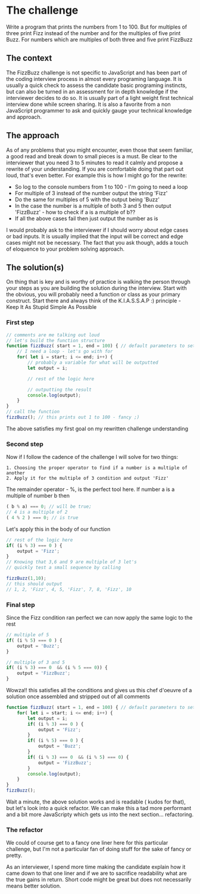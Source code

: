 # The challenge

Write a program that prints the numbers from 1 to 100. But for multiples of three print Fizz instead of the number and for the multiples of five print Buzz. For numbers which are multiples of both three and five print FizzBuzz

## The context

The FizzBuzz challenge is not specific to JavaScript and has been part of the coding interview process in almost every programing language. It is usually a quick check to assess the candidate basic programing instincts, but can also be turned in an assessment for in depth knowledge if the interviewer decides to do so.
It is usually part of a light weight first technical interview done while screen sharing. It is also a favorite from a non JavaScript programmer to ask and quickly gauge your technical knowledge and approach.

## The approach

As of any problems that you might encounter, even those that seem familiar, a good read and break down to small pieces is a must. Be clear to the interviewer that you need 3 to 5 minutes to read it calmly and propose a rewrite of your understanding. If you are comfortable doing that part out loud, that's even better. For example this is how I might go for the rewrite:

* So log to the console numbers from 1 to 100 - I'm going to need a loop
* For multiple of 3 instead of the number output the string 'Fizz'
* Do the same for multiples of 5 with the output being 'Buzz'
* In the case the number is a multiple of both 3 and 5 then output 'FizzBuzz' - how to check if a is a multiple of b??
* If all the above cases fail then just output the number as is

I would probably ask to the interviewer if I should worry about edge cases or bad inputs. It is usually implied that the input will be correct and edge cases might not be necessary. The fact that you ask though, adds a touch of eloquence to your problem solving approach.

## The solution(s)

On thing that is key and is worthy of practice is walking the person through your steps as you are building the solution during the interview. Start with the obvious, you will probably need a function or class as your primary construct. Start there and always think of the K.I.A.S.S.A.P :) principle - Keep It As Stupid Simple As Possible

### First step

```javascript
// comments are me talking out loud
// let's build the function structure
function fizzBuzz( start = 1, end = 100) { // default parameters to set the default range
    // I need a loop - let's go with for
    for( let i = start; i <= end; i++) {
        // probably a variable for what will be outputted
        let output = i;

        // rest of the logic here

        // outputting the result
        console.log(output);
    }
}
// call the function
fizzBuzz(); // this prints out 1 to 100 - fancy ;)
```
The above satisfies my first goal on my rewritten challenge understanding

### Second step

Now if I follow the cadence of the challenge I will solve for two things: 

    1. Choosing the proper operator to find if a number is a multiple of another
    2. Apply it for the multiple of 3 condition and output 'Fizz'

The remainder operator - %, is the perfect tool here. If number a is a multiple of number b then

```javascript
( b % a) === 0; // will be true;
// 4 is a multiple of 2
( 4 % 2 ) === 0; // is true
```
Let's apply this in the body of our function

```javascript
// rest of the logic here
if( (i % 3) === 0 ) {
    output = 'Fizz';
}
// Knowing that 3,6 and 9 are multiple of 3 let's
// quickly test a small sequence by calling

fizzBuzz(1,10); 
// this should output
// 1, 2, 'Fizz', 4, 5, 'Fizz', 7, 8, 'Fizz', 10
```

### Final step

Since the Fizz condition ran perfect we can now apply the same logic  to the rest

```javascript
// multiple of 5
if( (i % 5) === 0 ) {
    output = 'Buzz';
}

// multiple of 3 and 5
if( (i % 3) === 0  && (i % 5 === 0)) {
    output = 'FizzBuzz';
}
```

Wowza!! this satisfies all the conditions and gives us this chef d'oeuvre of a solution once assembled 
and stripped out of all comments

```javascript
function fizzBuzz( start = 1, end = 100) { // default parameters to set the default range
    for( let i = start; i <= end; i++) {
        let output = i;
        if( (i % 3) === 0 ) {
            output = 'Fizz';
        }
        if( (i % 5) === 0 ) {
            output = 'Buzz';
        }
        if( (i % 3) === 0  && (i % 5) === 0) {
            output = 'FizzBuzz';
        }
        console.log(output);
    }
}
fizzBuzz();
```
Wait a minute, the above solution works and is readable ( kudos for that), but let's look into a quick refactor. We can make this a tad more performant and a bit more JavaScripty which gets us into the next section... refactoring. 


### The refactor

We could of course get to a fancy one liner here for this particular challenge, but I'm not a particular fan of doing stuff for the sake of fancy or pretty. 

As an interviewer, I spend more time making the candidate explain how it came down to that one liner and if we are to sacrifice readability what are the true gains in return. Short code might be great but does not necessarily means better solution.